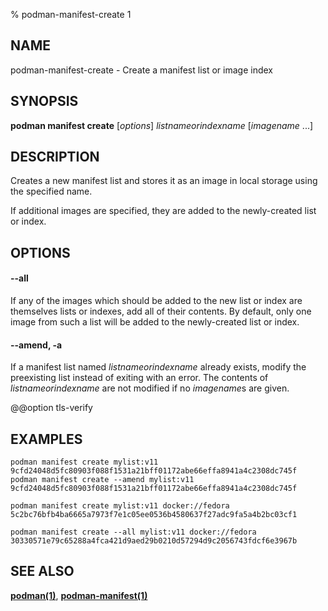 % podman-manifest-create 1

## NAME

podman\-manifest\-create - Create a manifest list or image index

## SYNOPSIS

**podman manifest create** [*options*] _listnameorindexname_ [*imagename* ...]

## DESCRIPTION

Creates a new manifest list and stores it as an image in local storage using
the specified name.

If additional images are specified, they are added to the newly-created list or
index.

## OPTIONS

#### **--all**

If any of the images which should be added to the new list or index are
themselves lists or indexes, add all of their contents. By default, only one
image from such a list will be added to the newly-created list or index.

#### **--amend**, **-a**

If a manifest list named _listnameorindexname_ already exists, modify the
preexisting list instead of exiting with an error. The contents of
_listnameorindexname_ are not modified if no *imagename*s are given.

@@option tls-verify

## EXAMPLES

```
podman manifest create mylist:v11
9cfd24048d5fc80903f088f1531a21bff01172abe66effa8941a4c2308dc745f
podman manifest create --amend mylist:v11
9cfd24048d5fc80903f088f1531a21bff01172abe66effa8941a4c2308dc745f
```

```
podman manifest create mylist:v11 docker://fedora
5c2bc76bfb4ba6665a7973f7e1c05ee0536b4580637f27adc9fa5a4b2bc03cf1
```

```
podman manifest create --all mylist:v11 docker://fedora
30330571e79c65288a4fca421d9aed29b0210d57294d9c2056743fdcf6e3967b
```

## SEE ALSO

**[podman(1)](podman.md)**, **[podman-manifest(1)](podman-manifest/podman-manifest.md)**
